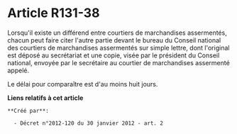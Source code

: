 # Article R131-38

Lorsqu'il existe un différend entre courtiers de marchandises assermentés, chacun peut faire citer l'autre partie devant le
bureau du Conseil national des courtiers de marchandises assermentés sur simple lettre, dont l'original est déposé au
secrétariat et une copie, visée par le président du Conseil national, envoyée par le secrétaire au courtier de marchandises
assermenté appelé. 

Le délai pour comparaître est d'au moins huit jours.

**Liens relatifs à cet article**

	**Créé par**:

	  - Décret n°2012-120 du 30 janvier 2012 - art. 2
